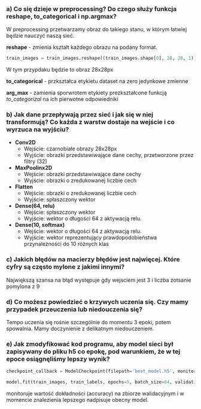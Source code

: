 ### a) Co się dzieje w preprocessing? Do czego służy funkcja reshape, to_categorical i np.argmax?

W preprocessing przetwarzamy obraz do takiego stanu, w którym łatwiej będzie nauczyć naszą sieć.


**reshape** - zmienia kształt każdego obrazu na podany format.

```py
train_images = train_images.reshape((train_images.shape[0], 28, 28, 1)).astype('float32') / 255
```

W tym przypdaku będzie to obraz 28x28px


**to_categorical** - przkształca etykietu dataset na zero jedynkowe zmienne

**arg_max** - zamienia sporwrotem etykiety prezkształcone funkcją *to_categorizal* na ich pierwotne odpowiedniki


### b) Jak dane przepływają przez sieć i jak się w niej transformują? Co każda z warstw dostaje na wejście i co wyrzuca na wyjściu?

- **Conv2D**
  - Wejście: czarnobiałe obrazy 28x28px
  - Wyjście: obrazki przedstawiwające dane cechy, przetworzone przez filtry (32)
- **MaxPoolinx2D**
  - Wejście: obrazki przedstawiwające dane cechy
  - Wyjście: obrazki o zredukowanej liczbie cech
- **Flatten**
  - Wejście: obrazki o zredukowanej liczbie cech
  - Wyjście: spłaszczony wektor
- **Dense(64, relu)**
  - Wejście: spłaszczony wektor
  - Wyjście: wektor o długości 64 z aktywacją relu.
- **Dense(10, softmax)**
  - Wejście: wektor o długości 64 z aktywacją relu.
  - Wyjście: wektor reprezentujący prawdopodobieństwa przynależności do 10 różnych klas

### c) Jakich błędów na macierzy błędów jest najwięcej. Które cyfry są często mylone z jakimi innymi?

Największą szansa na błąd występuje gdy wejsciem jest 3 i liczba zotsanie pomylona z 9

### d) Co możesz powiedzieć o krzywych uczenia się. Czy mamy przypadek przeuczenia lub niedouczenia się?

Tempo uczenia się rośnie szczególnie do momentu 3 epoki, potem spowalnia. Mamy doczynienie z delikatnym niedouczeniem.

### e) Jak zmodyfikować kod programu, aby model sieci był zapisywany do pliku h5 co epokę, pod warunkiem, że w tej epoce osiągnęliśmy lepszy wynik?

```py
checkpoint_callback = ModelCheckpoint(filepath='best_model.h5', monitor='val_accuracy', mode='max', save_best_only=True)

model.fit(train_images, train_labels, epochs=5, batch_size=64, validation_split=0.2, callbacks=[checkpoint_callback, history])
```

monitoruje wartość dokładności (accuracy) na zbiorze walidacyjnym i w momencie znalezienia lepszego nadpisuje obecny model.